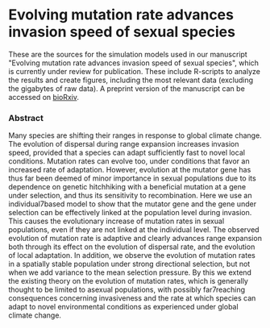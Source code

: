 # Evolving mutation rate advances invasion speed of sexual species
These are the sources for the simulation models used in our manuscript "Evolving mutation rate advances invasion speed of sexual species", which is currently under review for publication. These include R-scripts to analyze the results and create figures, including the most relevant data (excluding the gigabytes of raw data). A preprint version of the manuscript can be accessed on [bioRxiv](http://biorxiv.org/content/early/2016/01/20/008979 "bioRxiv").

### Abstract
Many species are shifting their ranges in response to global climate change. The evolution of dispersal during range expansion increases invasion speed, provided that a species can adapt sufficiently fast to novel local conditions. Mutation rates can evolve too, under conditions that favor an increased rate of adaptation. However, evolution at the mutator gene has thus far been deemed of minor importance in sexual populations due to its dependence on genetic hitchhiking with a beneficial mutation at a gene under selection, and thus its sensitivity to recombination. Here we use an individual7based model to show that the mutator gene and the gene under selection can be effectively linked at the population level during invasion. This causes the evolutionary increase of mutation rates in sexual populations, even if they are not linked at the individual level. The observed evolution of mutation rate is adaptive and clearly advances range expansion both through its effect on the evolution of dispersal rate, and the evolution of local adaptation. In addition, we observe the evolution of mutation rates in a spatially stable population under strong directional selection, but not when we add variance to the mean selection pressure. By this we extend the existing theory on the evolution of mutation rates, which is generally thought to be limited to asexual populations, with possibly far7reaching consequences concerning invasiveness and the rate at which species can adapt to novel environmental conditions as experienced under global climate change.
